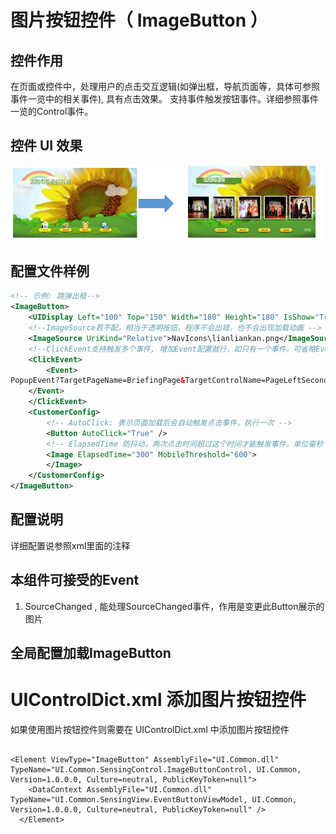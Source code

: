 # **图片按钮控件（** **ImageButton** **）**

## 控件作用

在页面或控件中，处理用户的点击交互逻辑(如弹出框，导航页面等，具体可参照事件一览中的相关事件), 具有点击效果。
支持事件触发按钮事件。详细参照事件一览的Control事件。

## 控件 UI 效果

![Placeholder](../images/ImageButton_1.png)

## 配置文件样例

```xml
<!-- 示例: 跳弹出框-->
<ImageButton>
    <UIDisplay Left="100" Top="150" Width="180" Height="180" IsShow="True"  ZIndex="1" UsePercent="False"/>
    <!--ImageSource若不配，相当于透明按钮，程序不会出错，也不会出现加载动画 -->
    <ImageSource UriKind="Relative">NavIcons\lianliankan.png</ImageSource>
    <!--ClickEvent支持触发多个事件, 增加Event配置就行，如只有一个事件，可省略Event节点，直接配置在ClickEvent上 -->
    <ClickEvent>
        <Event>
PopupEvent?TargetPageName=BriefingPage&TargetControlName=PageLeftSecondShow&X=0&Y=0&Height=841&Width=1604&EventID=PageHotBigBookShow&UriKind=Application&EventPath=Shell\Pages\BriefingPage\Items\PopupItems\SecondSho&PageName={$PageName}
    </Event>
    </ClickEvent>
    <CustomerConfig>
        <!-- AutoClick: 表示页面加载后会自动触发点击事件，执行一次 -->
        <Button AutoClick="True" />
        <!-- ElapsedTime 防抖动，两次点击时间超过这个时间才能触发事件，单位毫秒 MobileThreshold移动距离，超过此距离，则不触发触发点击事件 -->
        <Image ElapsedTime="300" MobileThreshold="600">
        </Image>
    </CustomerConfig>
</ImageButton>
```

## 配置说明

详细配置说参照xml里面的注释

## 本组件可接受的Event

1. SourceChanged , 能处理SourceChanged事件，作用是变更此Button展示的图片


## 全局配置加载ImageButton

# UIControlDict.xml 添加图片按钮控件

如果使用图片按钮控件则需要在 UIControlDict.xml 中添加图片按钮控件

```

<Element ViewType="ImageButton" AssemblyFile="UI.Common.dll" TypeName="UI.Common.SensingControl.ImageButtonControl, UI.Common, Version=1.0.0.0, Culture=neutral, PublicKeyToken=null">
    <DataContext AssemblyFile="UI.Common.dll" TypeName="UI.Common.SensingView.EventButtonViewModel, UI.Common, Version=1.0.0.0, Culture=neutral, PublicKeyToken=null" />
  </Element>
```

